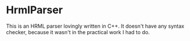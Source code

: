 # HrmlParser
This is an HRML parser lovingly written in C++. It doesn't have any syntax checker, because it wasn't in the practical work I had to do.
